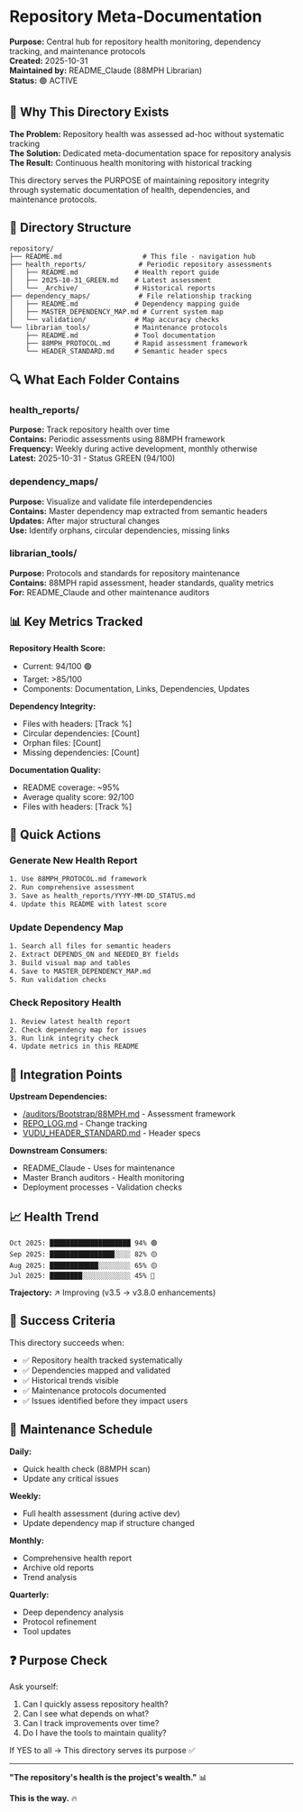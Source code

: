 <!---
FILE: README.md
PURPOSE: Navigate repository meta-documentation and health monitoring
VERSION: v1.0
STATUS: Active
DEPENDS_ON: None
NEEDED_BY: All repository maintainers, auditors, README_Claude
MOVES_WITH: /docs/repository/
LAST_UPDATE: 2025-10-31 [DOCUMENTATION-2025-10-31-2]
--->

# Repository Meta-Documentation

**Purpose:** Central hub for repository health monitoring, dependency tracking, and maintenance protocols  
**Created:** 2025-10-31  
**Maintained by:** README_Claude (88MPH Librarian)  
**Status:** 🟢 ACTIVE  

## 🎯 Why This Directory Exists

**The Problem:** Repository health was assessed ad-hoc without systematic tracking  
**The Solution:** Dedicated meta-documentation space for repository analysis  
**The Result:** Continuous health monitoring with historical tracking

This directory serves the PURPOSE of maintaining repository integrity through systematic documentation of health, dependencies, and maintenance protocols.

## 📂 Directory Structure

```
repository/
├── README.md                    # This file - navigation hub
├── health_reports/             # Periodic repository assessments
│   ├── README.md              # Health report guide
│   ├── 2025-10-31_GREEN.md    # Latest assessment
│   └── _Archive/              # Historical reports
├── dependency_maps/            # File relationship tracking
│   ├── README.md              # Dependency mapping guide
│   ├── MASTER_DEPENDENCY_MAP.md # Current system map
│   └── validation/            # Map accuracy checks
└── librarian_tools/           # Maintenance protocols
    ├── README.md              # Tool documentation
    ├── 88MPH_PROTOCOL.md      # Rapid assessment framework
    └── HEADER_STANDARD.md     # Semantic header specs
```

## 🔍 What Each Folder Contains

### health_reports/
**Purpose:** Track repository health over time  
**Contains:** Periodic assessments using 88MPH framework  
**Frequency:** Weekly during active development, monthly otherwise  
**Latest:** 2025-10-31 - Status GREEN (94/100)

### dependency_maps/
**Purpose:** Visualize and validate file interdependencies  
**Contains:** Master dependency map extracted from semantic headers  
**Updates:** After major structural changes  
**Use:** Identify orphans, circular dependencies, missing links

### librarian_tools/
**Purpose:** Protocols and standards for repository maintenance  
**Contains:** 88MPH rapid assessment, header standards, quality metrics  
**For:** README_Claude and other maintenance auditors

## 📊 Key Metrics Tracked

**Repository Health Score:**
- Current: 94/100 🟢
- Target: >85/100
- Components: Documentation, Links, Dependencies, Updates

**Dependency Integrity:**
- Files with headers: [Track %]
- Circular dependencies: [Count]
- Orphan files: [Count]
- Missing dependencies: [Count]

**Documentation Quality:**
- README coverage: ~95%
- Average quality score: 92/100
- Files with headers: [Track %]

## 🚀 Quick Actions

### Generate New Health Report
```bash
1. Use 88MPH_PROTOCOL.md framework
2. Run comprehensive assessment
3. Save as health_reports/YYYY-MM-DD_STATUS.md
4. Update this README with latest score
```

### Update Dependency Map
```bash
1. Search all files for semantic headers
2. Extract DEPENDS_ON and NEEDED_BY fields
3. Build visual map and tables
4. Save to MASTER_DEPENDENCY_MAP.md
5. Run validation checks
```

### Check Repository Health
```bash
1. Review latest health report
2. Check dependency map for issues
3. Run link integrity check
4. Update metrics in this README
```

## 🔗 Integration Points

**Upstream Dependencies:**
- [/auditors/Bootstrap/88MPH.md](/auditors/Bootstrap/88MPH.md) - Assessment framework
- [REPO_LOG.md](/REPO_LOG.md) - Change tracking
- [VUDU_HEADER_STANDARD.md](/auditors/VUDU_HEADER_STANDARD.md) - Header specs

**Downstream Consumers:**
- README_Claude - Uses for maintenance
- Master Branch auditors - Health monitoring
- Deployment processes - Validation checks

## 📈 Health Trend

```
Oct 2025: ████████████████████ 94% 🟢
Sep 2025: ████████████████░░░░ 82% 🟡
Aug 2025: ████████████░░░░░░░░ 65% 🟡
Jul 2025: ████████░░░░░░░░░░░░ 45% 🔴
```

**Trajectory:** ↗ Improving (v3.5 → v3.8.0 enhancements)

## 🎯 Success Criteria

This directory succeeds when:
- ✅ Repository health tracked systematically
- ✅ Dependencies mapped and validated
- ✅ Historical trends visible
- ✅ Maintenance protocols documented
- ✅ Issues identified before they impact users

## 📝 Maintenance Schedule

**Daily:**
- Quick health check (88MPH scan)
- Update any critical issues

**Weekly:**
- Full health assessment (during active dev)
- Update dependency map if structure changed

**Monthly:**
- Comprehensive health report
- Archive old reports
- Trend analysis

**Quarterly:**
- Deep dependency analysis
- Protocol refinement
- Tool updates

## ❓ Purpose Check

Ask yourself:
1. Can I quickly assess repository health?
2. Can I see what depends on what?
3. Can I track improvements over time?
4. Do I have the tools to maintain quality?

If YES to all → This directory serves its purpose ✅

---

**"The repository's health is the project's wealth."** 📊

**This is the way.** 🔥
